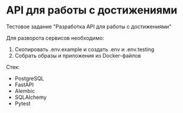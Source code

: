 # API для работы с достижениями

Тестовое задание "Разработка API для работы с достижениями"

Для разворота сервисов необходимо:
1) Скопировать .env.example и создать .env и .env.testing
2) Собрать образы и приложения из Docker-файлов

Стек:
- PostgreSQL
- FastAPI
- Alembic
- SQLAlchemy
- Pytest